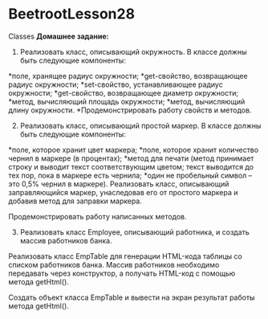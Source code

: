 # BeetrootLesson28
Classes
<b>Домашнее задание:</b><br>

1) Реализовать класс, описывающий окружность. В классе должны быть следующие компоненты:

  *поле, хранящее радиус окружности;
  *get-свойство, возвращающее радиус окружности;
  *set-свойство, устанавливающее радиус окружности;
  *get-свойство, возвращающее диаметр окружности;
  *метод, вычисляющий площадь окружности;
  *метод, вычисляющий длину окружности.
  *Продемонстрировать работу свойств и методов. 

2) Реализовать класс, описывающий простой маркер. В классе должны быть следующие компоненты:

  *поле, которое хранит цвет маркера;
  *поле, которое хранит количество чернил в маркере (в процентах);
  *метод для печати (метод принимает строку и выводит текст соответствующим цветом; текст выводится до тех пор, пока в маркере есть чернила; 
  *один не пробельный символ – это 0,5% чернил в маркере).
Реализовать класс, описывающий заправляющийся маркер, унаследовав его от простого маркера и добавив метод для заправки маркера.

Продемонстрировать работу написанных методов. 

3) Реализовать класс Employee, описывающий работника, и создать массив работников банка.

Реализовать класс EmpTable для генерации HTML-кода таблицы со списком работников банка. Массив работников необходимо передавать через конструктор, а получать HTML-код с помощью метода getHtml().

Создать объект класса EmpTable и вывести на экран результат работы метода getHtml().
